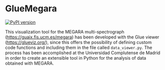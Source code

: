 # GlueMegara

[![PyPI version](https://badge.fury.io/py/megara-visual-glue.svg)](https://badge.fury.io/py/megara-visual-glue)

This visualization tool for the MEGARA multi-spectrograph (https://guaix.fis.ucm.es/megara) has been developed with the Glue viewer (https://glueviz.org/), since this offers the possibility of defining custom code functions and including them in the file called `data_viewer.py`. The process has been accomplished at the Universidad Complutense de Madrid in order to create an extensible tool in Python for the analysis of data obtained with MEGARA.


